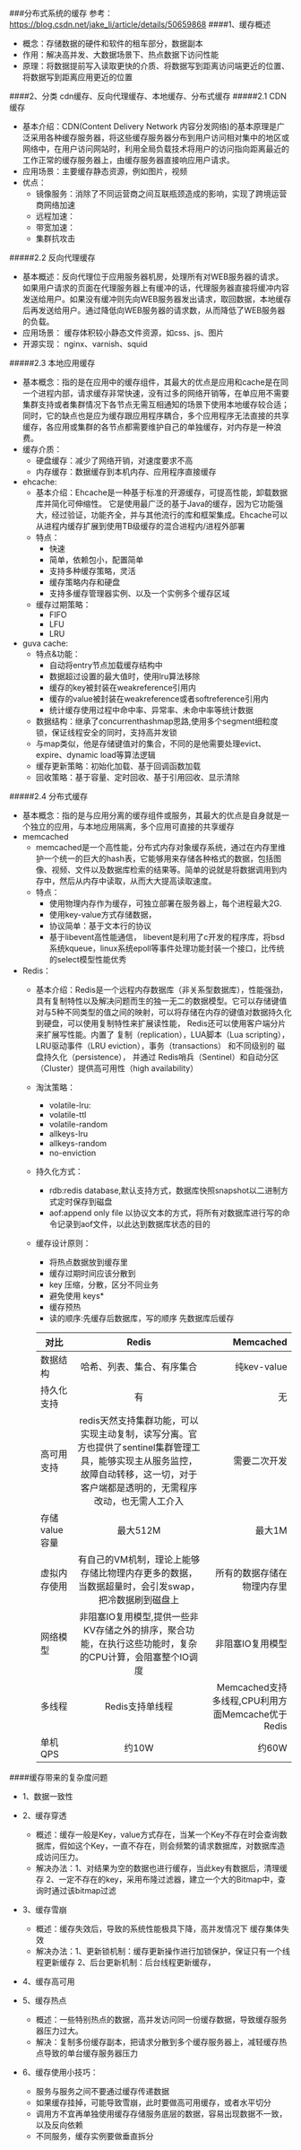 ###分布式系统的缓存
参考：https://blog.csdn.net/jake_li/article/details/50659868
####1、缓存概述
* 概念：存储数据的硬件和软件的租车部分，数据副本
* 作用：解决高并发、大数据场景下、热点数据下访问性能
* 原理：将数据提前写入读取更快的介质、将数据写到距离访问端更近的位置、将数据写到距离应用更近的位置

####2、分类 
cdn缓存、反向代理缓存、本地缓存、分布式缓存
#####2.1 CDN缓存
* 基本介绍：CDN(Content Delivery Network 内容分发网络)的基本原理是广泛采用各种缓存服务器，将这些缓存服务器分布到用户访问相对集中的地区或网络中，在用户访问网站时，利用全局负载技术将用户的访问指向距离最近的工作正常的缓存服务器上，由缓存服务器直接响应用户请求。
* 应用场景：主要缓存静态资源，例如图片，视频
* 优点：
	* 镜像服务：消除了不同运营商之间互联瓶颈造成的影响，实现了跨境运营商网络加速
	* 远程加速：
	* 带宽加速：
	* 集群抗攻击
		
#####2.2 反向代理缓存
* 基本概述：反向代理位于应用服务器机房，处理所有对WEB服务器的请求。
如果用户请求的页面在代理服务器上有缓冲的话，代理服务器直接将缓冲内容发送给用户。如果没有缓冲则先向WEB服务器发出请求，取回数据，本地缓存后再发送给用户。通过降低向WEB服务器的请求数，从而降低了WEB服务器的负载。
* 应用场景： 缓存体积较小静态文件资源，如css、js、图片
* 开源实现： nginx、varnish、squid

#####2.3 本地应用缓存
* 基本概念：指的是在应用中的缓存组件，其最大的优点是应用和cache是在同一个进程内部，请求缓存非常快速，没有过多的网络开销等，在单应用不需要集群支持或者集群情况下各节点无需互相通知的场景下使用本地缓存较合适；同时，它的缺点也是应为缓存跟应用程序耦合，多个应用程序无法直接的共享缓存，各应用或集群的各节点都需要维护自己的单独缓存，对内存是一种浪费。
* 缓存介质：
	* 硬盘缓存：减少了网络开销，对速度要求不高
	* 内存缓存：数据缓存到本机内存、应用程序直接缓存 
* ehcache:
	* 基本介绍：Ehcache是一种基于标准的开源缓存，可提高性能，卸载数据库并简化可伸缩性。 它是使用最广泛的基于Java的缓存，因为它功能强大，经过验证，功能齐全，并与其他流行的库和框架集成。Ehcache可以从进程内缓存扩展到使用TB级缓存的混合进程内/进程外部署 
	* 特点：
		* 快速
		* 简单，依赖包小，配置简单
		* 支持多种缓存策略，灵活
		* 缓存策略内存和硬盘
		* 支持多缓存管理器实例、以及一个实例多个缓存区域 
	* 缓存过期策略：
		* FIFO
		* LFU
		* LRU 
* guva cache:
	* 特点&功能：
		* 自动将entry节点加载缓存结构中
		* 数据超过设置的最大值时，使用lru算法移除
		* 缓存的key被封装在weakreference引用内
		* 缓存的value被封装在weakreference或者softreference引用内
		* 统计缓存使用过程中命中率、异常率、未命中率等统计数据
	* 数据结构：继承了concurrenthashmap思路,使用多个segment细粒度锁，保证线程安全的同时，支持高并发锁
	* 与map类似，他是存储键值对的集合，不同的是他需要处理evict、expire、dynamic load等算法逻辑
	* 缓存更新策略：初始化加载、基于回调函数加载
	* 回收策略：基于容量、定时回收、基于引用回收、显示清除
 
#####2.4 分布式缓存
* 基本概念：指的是与应用分离的缓存组件或服务，其最大的优点是自身就是一个独立的应用，与本地应用隔离，多个应用可直接的共享缓存
* memcached
	* memcached是一个高性能，分布式内存对象缓存系统，通过在内存里维护一个统一的巨大的hash表，它能够用来存储各种格式的数据，包括图像、视频、文件以及数据库检索的结果等。简单的说就是将数据调用到内存中，然后从内存中读取，从而大大提高读取速度。
	* 特点：
		* 使用物理内存作为缓存，可独立部署在服务器上，每个进程最大2G.
		* 使用key-value方式存储数据，
		* 协议简单：基于文本行的协议
		* 基于libevent高性能通信， libevent是利用了c开发的程序库，将bsd系统kqueue，linux系统epoll等事件处理功能封装一个接口，比传统的select模型性能优秀
* Redis：
	* 基本介绍：Redis是一个远程内存数据库（非关系型数据库），性能强劲，具有复制特性以及解决问题而生的独一无二的数据模型。它可以存储键值对与5种不同类型的值之间的映射，可以将存储在内存的键值对数据持久化到硬盘，可以使用复制特性来扩展读性能，
Redis还可以使用客户端分片来扩展写性能。内置了 复制（replication），LUA脚本（Lua scripting），LRU驱动事件（LRU eviction），事务（transactions） 和不同级别的 磁盘持久化（persistence）， 并通过 Redis哨兵（Sentinel）和自动分区（Cluster）提供高可用性（high availability）
	* 淘汰策略：
		* volatile-lru:
		* volatile-ttl
		* volatile-random
		* allkeys-lru
		* allkeys-random
		* no-enviction
	* 持久化方式：
		* rdb:redis database,默认支持方式，数据库快照snapshot以二进制方式定时保存到磁盘
		* aof:append only file 以协议文本的方式，将所有对数据库进行写的命令记录到aof文件，以此达到数据库状态的目的
	* 缓存设计原则：
		* 将热点数据放到缓存里
		* 缓存过期时间应该分散到
		* key 压缩，分散，区分不同业务
		* 避免使用 keys* 
		* 缓存预热
		* 读的顺序:先缓存后数据库，写的顺序 先数据库后缓存

		| 对比   |      Redis      |  Memcached |
		|----------|:-------------:|------:|
		| 数据结构 |  哈希、列表、集合、有序集合 | 纯kev-value|
		| 持久化支持 |    有   |   无 |
		| 高可用支持 | redis天然支持集群功能，可以实现主动复制，读写分离。官方也提供了sentinel集群管理工具，能够实现主从服务监控，故障自动转移，这一切，对于客户端都是透明的，无需程序改动，也无需人工介入 |    需要二次开发|
		| 存储value容量 |    最大512M   |   最大1M |
		| 虚拟内存使用 |    有自己的VM机制，理论上能够存储比物理内存更多的数据，当数据超量时，会引发swap，把冷数据刷到磁盘上|   所有的数据存储在物理内存里 |
		| 网络模型 |    非阻塞IO复用模型,提供一些非KV存储之外的排序，聚合功能，在执行这些功能时，复杂的CPU计算，会阻塞整个IO调度 |   非阻塞IO复用模型 |
		| 多线程	 |    Redis支持单线程	   |   Memcached支持多线程,CPU利用方面Memcache优于Redis |
		| 单机QPS	 |   约10W   |   约60W |
	

####缓存带来的复杂度问题
* 1、数据一致性
* 2、缓存穿透
	* 概述：缓存一般是Key，value方式存在，当某一个Key不存在时会查询数据库，假如这个Key，一直不存在，则会频繁的请求数据库，对数据库造成访问压力。
	* 解决办法：1、对结果为空的数据也进行缓存，当此key有数据后，清理缓存 2、一定不存在的key，采用布隆过滤器，建立一个大的Bitmap中，查询时通过该bitmap过滤
* 3、缓存雪崩
	* 概述：缓存失效后，导致的系统性能极具下降，高并发情况下 缓存集体失效
	* 解决办法：1、更新锁机制：缓存更新操作进行加锁保护，保证只有一个线程更新缓存 2、后台更新机制：后台线程更新缓存，  
* 4、缓存高可用
* 5、缓存热点
	* 概述：一些特别热点的数据，高并发访问同一份缓存数据，导致缓存服务器压力过大。
	* 解决：复制多份缓存副本，把请求分散到多个缓存服务器上，减轻缓存热点导致的单台缓存服务器压力
 

* 6、缓存使用小技巧：
	* 服务与服务之间不要通过缓存传递数据
	* 如果缓存挂掉，可能导致雪崩，此时要做高可用缓存，或者水平切分
	* 调用方不宜再单独使用缓存存储服务底层的数据，容易出现数据不一致，以及反向依赖
	* 不同服务，缓存实例要做垂直拆分













